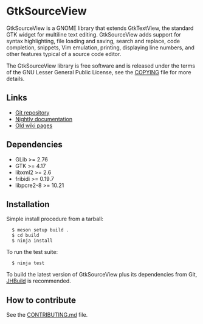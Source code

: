 GtkSourceView
=============

GtkSourceView is a GNOME library that extends GtkTextView, the standard GTK
widget for multiline text editing. GtkSourceView adds support for syntax
highlighting, file loading and saving, search and replace, code completion,
snippets, Vim emulation, printing, displaying line numbers, and other features
typical of a source code editor.

The GtkSourceView library is free software and is released under the terms of
the GNU Lesser General Public License, see the [COPYING](COPYING) file for more
details.

Links
-----

* [Git repository](https://gitlab.gnome.org/GNOME/gtksourceview)
* [Nightly documentation](https://gnome.pages.gitlab.gnome.org/gtksourceview/gtksourceview5/)
* [Old wiki pages](https://wiki.gnome.org/Projects/GtkSourceView)

Dependencies
------------

* GLib >= 2.76
* GTK >= 4.17
* libxml2 >= 2.6
* fribidi >= 0.19.7
* libpcre2-8 >= 10.21

Installation
------------

Simple install procedure from a tarball:
```
  $ meson setup build .
  $ cd build
  $ ninja install
```

To run the test suite:
```
  $ ninja test
```

To build the latest version of GtkSourceView plus its dependencies from Git,
[JHBuild](https://gitlab.gnome.org/GNOME/jhbuild) is recommended.

How to contribute
-----------------

See the [CONTRIBUTING.md](CONTRIBUTING.md) file.
